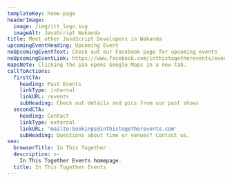 ```yaml
---
templateKey: home-page
headerImage:
  image: /img/itt_logo.svg
  imageAlt: JavaScript Wakanda
title: Meet other JavaScript Developers in Wakanda
upcomingEventHeading: Upcoming Event
noUpcomingEventText: Check out our Facebook page for upcoming events
noUpcomingEventLink: https://www.facebook.com/inthistogetherevents/events/
mapsNote: Clicking the pin opens Google Maps in a new tab.
callToActions:
  firstCTA:
    heading: Past Events
    linkType: internal
    linkURL: /events
    subHeading: Check out details and pics from our past shows
  secondCTA:
    heading: Contact
    linkType: external
    linkURL: 'mailto:bookings@inthistogetherevents.com'
    subHeading: Questions about time or venues? Contact us.
seo:
  browserTitle: In This Together
  description: >-
    In This Together Events homepage.
  title: In This Together Events
---
```


